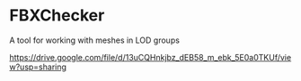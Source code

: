 # FBXChecker
 A tool for working with meshes in LOD groups

https://drive.google.com/file/d/13uCQHnkjbz_dEB58_m_ebk_5E0a0TKUf/view?usp=sharing
